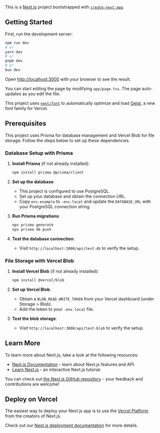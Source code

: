 This is a [Next.js](https://nextjs.org) project bootstrapped with [`create-next-app`](https://nextjs.org/docs/app/api-reference/cli/create-next-app).

## Getting Started

First, run the development server:

```bash
npm run dev
# or
yarn dev
# or
pnpm dev
# or
bun dev
```

Open [http://localhost:3000](http://localhost:3000) with your browser to see the result.

You can start editing the page by modifying `app/page.tsx`. The page auto-updates as you edit the file.

This project uses [`next/font`](https://nextjs.org/docs/app/building-your-application/optimizing/fonts) to automatically optimize and load [Geist](https://vercel.com/font), a new font family for Vercel.

## Prerequisites

This project uses Prisma for database management and Vercel Blob for file storage. Follow the steps below to set up these dependencies.

### Database Setup with Prisma

1. **Install Prisma** (if not already installed):
   ```bash
   npm install prisma @prisma/client
   ```

2. **Set up the database**:
   - This project is configured to use PostgreSQL.
   - Set up your database and obtain the connection URL.
   - Copy `env.example` to `.env.local` and update the `DATABASE_URL` with your PostgreSQL connection string.

3. **Run Prisma migrations**:
   ```bash
   npx prisma generate
   npx prisma db push
   ```

4. **Test the database connection**:
   - Visit `http://localhost:3000/api/test-db` to verify the setup.

### File Storage with Vercel Blob

1. **Install Vercel Blob** (if not already installed):
   ```bash
   npm install @vercel/blob
   ```

2. **Set up Vercel Blob**:
   - Obtain a `BLOB_READ_WRITE_TOKEN` from your Vercel dashboard (under Storage > Blob).
   - Add the token to your `.env.local` file.

3. **Test the blob storage**:
   - Visit `http://localhost:3000/api/test-blob` to verify the setup.

## Learn More

To learn more about Next.js, take a look at the following resources:

- [Next.js Documentation](https://nextjs.org/docs) - learn about Next.js features and API.
- [Learn Next.js](https://nextjs.org/learn) - an interactive Next.js tutorial.

You can check out [the Next.js GitHub repository](https://github.com/vercel/next.js) - your feedback and contributions are welcome!

## Deploy on Vercel

The easiest way to deploy your Next.js app is to use the [Vercel Platform](https://vercel.com/new?utm_medium=default-template&filter=next.js&utm_source=create-next-app&utm_campaign=create-next-app-readme) from the creators of Next.js.

Check out our [Next.js deployment documentation](https://nextjs.org/docs/app/building-your-application/deploying) for more details.
